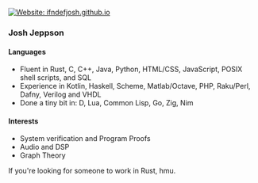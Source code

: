 [![Website: ifndefjosh.github.io](https://img.shields.io/website?down_color=red&down_message=https%3A%2F%2FifndefJOSH.github.io%20%28DOWN%29&style=for-the-badge&up_color=blue&up_message=https%3A%2F%2FifndefJOSH.github.io&url=https%3A%2F%2FifndefJOSH.github.io)](https://ifndefJOSH.github.io)


### Josh Jeppson

#### Languages

- Fluent in Rust, C, C++, Java, Python, HTML/CSS, JavaScript, POSIX shell scripts, and SQL
- Experience in Kotlin, Haskell, Scheme, Matlab/Octave, PHP, Raku/Perl, Dafny, Verilog and VHDL
- Done a tiny bit in: D, Lua, Common Lisp, Go, Zig, Nim

#### Interests

- System verification and Program Proofs
- Audio and DSP
- Graph Theory

If you're looking for someone to work in Rust, hmu.

<!--
**ifndefJOSH/ifndefJOSH** is a ✨ _special_ ✨ repository because its `README.md` (this file) appears on your GitHub profile.

Here are some ideas to get you started:

- 🔭 I’m currently working on ...
- 🌱 I’m currently learning ...
- 👯 I’m looking to collaborate on ...
- 🤔 I’m looking for help with ...
- 💬 Ask me about ...
- 📫 How to reach me: ...
- 😄 Pronouns: ...
- ⚡ Fun fact: ...
-->
